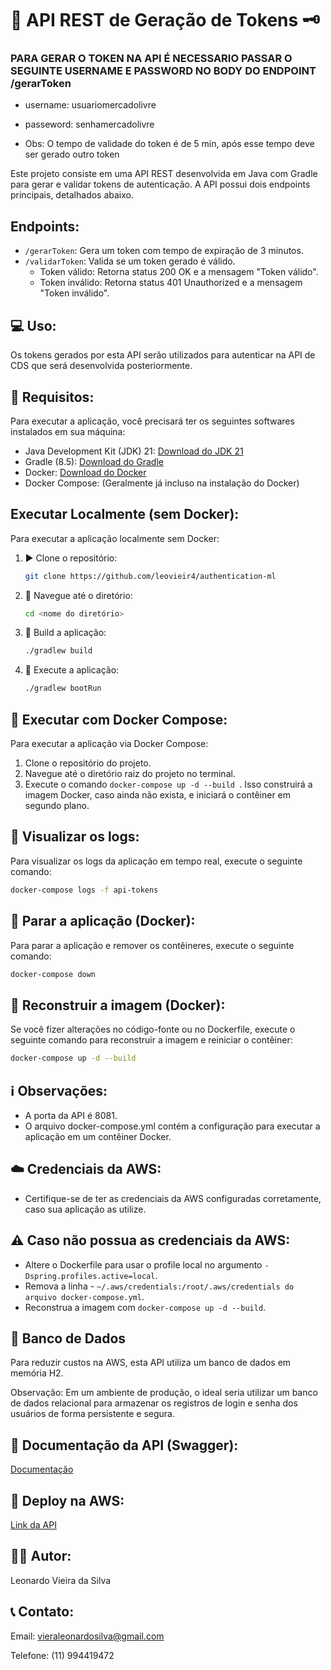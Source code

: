 # 🔐 API REST de Geração de Tokens 🗝️

### PARA GERAR O TOKEN NA API É NECESSARIO PASSAR O SEGUINTE USERNAME E PASSWORD NO BODY DO ENDPOINT /gerarToken

- username: usuariomercadolivre
- passeword: senhamercadolivre

- Obs: O tempo de validade do token é de 5 min, após esse tempo deve ser gerado outro token

Este projeto consiste em uma API REST desenvolvida em Java com Gradle para gerar e validar tokens de autenticação. A API possui dois endpoints principais, detalhados abaixo.

## Endpoints:

  - `/gerarToken`: Gera um token com tempo de expiração de 3 minutos.
  - `/validarToken`: Valida se um token gerado é válido.
      - Token válido: Retorna status 200 OK e a mensagem "Token válido".
      - Token inválido: Retorna status 401 Unauthorized e a mensagem "Token inválido".

## 💻 Uso:

Os tokens gerados por esta API serão utilizados para autenticar na API de CDS que será desenvolvida posteriormente.

## 📝 Requisitos:

Para executar a aplicação, você precisará ter os seguintes softwares instalados em sua máquina:

  - Java Development Kit (JDK) 21: [Download do JDK 21](https://www.oracle.com/java/technologies/downloads/#java8)
  - Gradle (8.5): [Download do Gradle](https://gradle.org/releases/)
  - Docker: [Download do Docker](https://www.docker.com/products/docker-desktop/)
  - Docker Compose: (Geralmente já incluso na instalação do Docker)

## Executar Localmente (sem Docker):

Para executar a aplicação localmente sem Docker:

1. ▶️ Clone o repositório:

    ```bash
    git clone https://github.com/leovieir4/authentication-ml
    ```

2. 📂 Navegue até o diretório:

    ```bash
    cd <nome do diretório>
    ```

3. 🔨 Build a aplicação:

    ```bash
    ./gradlew build
    ```

4. 🚀 Execute a aplicação:

    ```bash
    ./gradlew bootRun
    ```

## 🐳 Executar com Docker Compose:

Para executar a aplicação via Docker Compose:

1.  Clone o repositório do projeto.
2.  Navegue até o diretório raiz do projeto no terminal.
3.  Execute o comando `docker-compose up -d --build `. Isso construirá a imagem Docker, caso ainda não exista, e iniciará o contêiner em segundo plano.

## 🔎 Visualizar os logs:

Para visualizar os logs da aplicação em tempo real, execute o seguinte comando:

```bash
docker-compose logs -f api-tokens
```

## 🛑 Parar a aplicação (Docker):

Para parar a aplicação e remover os contêineres, execute o seguinte comando:

```bash
docker-compose down
```

## 🔄 Reconstruir a imagem (Docker):

Se você fizer alterações no código-fonte ou no Dockerfile, execute o seguinte comando para reconstruir a imagem e reiniciar o contêiner:

```bash
docker-compose up -d --build
```

## ℹ️ Observações:

- A porta da API é 8081.
- O arquivo docker-compose.yml contém a configuração para executar a aplicação em um contêiner Docker.

## ☁️ Credenciais da AWS:

- Certifique-se de ter as credenciais da AWS configuradas corretamente, caso sua aplicação as utilize.

## ⚠️ Caso não possua as credenciais da AWS:

- Altere o Dockerfile para usar o profile local no argumento `-Dspring.profiles.active=local`.
- Remova a linha - `~/.aws/credentials:/root/.aws/credentials do arquivo docker-compose.yml`.
- Reconstrua a imagem com `docker-compose up -d --build`.


## 💾 Banco de Dados
Para reduzir custos na AWS, esta API utiliza um banco de dados em memória H2.

Observação: Em um ambiente de produção, o ideal seria utilizar um banco de dados relacional para armazenar os registros de login e senha dos usuários de forma persistente e segura.

## 📖 Documentação da API (Swagger):
[Documentação](http://13.59.156.55:8081/swagger-ui/index.html#/auth-controller)

## 🚀 Deploy na AWS:
[Link da API](http://13.59.156.55:8081)

## 🧑‍💻 Autor:
Leonardo Vieira da Silva

## 📞 Contato:

Email: vieraleonardosilva@gmail.com

Telefone: (11) 994419472
